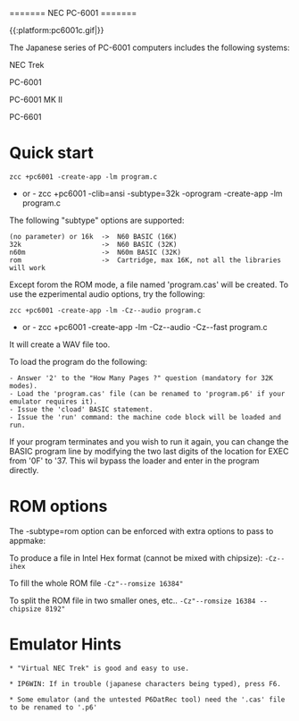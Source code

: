 ======= NEC PC-6001 =======

{{:platform:pc6001c.gif|}}

The Japanese series of PC-6001 computers includes the following systems:

NEC Trek

PC-6001

PC-6001 MK II

PC-6601

# Quick start

	zcc +pc6001 -create-app -lm program.c
- or -
	zcc +pc6001 -clib=ansi -subtype=32k -oprogram -create-app -lm program.c



The following "subtype" options are supported:

    (no parameter) or 16k  ->  N60 BASIC (16K)
    32k                    ->  N60 BASIC (32K)
    n60m                   ->  N60m BASIC (32K)
    rom                    ->  Cartridge, max 16K, not all the libraries will work

Except forom the ROM mode, a file named 'program.cas' will be created.
To use the ezperimental audio options, try the following:

	zcc +pc6001 -create-app -lm -Cz--audio program.c
- or -
	zcc +pc6001 -create-app -lm -Cz--audio -Cz--fast program.c

It will create a WAV file too.

To load the program do the following:

	- Answer '2' to the "How Many Pages ?" question (mandatory for 32K modes).
	- Load the 'program.cas' file (can be renamed to 'program.p6' if your emulator requires it).
	- Issue the 'cload' BASIC statement.
	- Issue the 'run' command: the machine code block will be loaded and run.
	
If your program terminates and you wish to run it again, you can change the BASIC program line by modifying the two last digits of the location for EXEC from '0F' to '37.
This wil bypass the loader and enter in the program directly.


# ROM options

The -subtype=rom option can be enforced with extra options to pass to appmake:

To produce a file in Intel Hex format (cannot be mixed with chipsize):
`-Cz--ihex` 

To fill the whole ROM file
`-Cz"--romsize 16384"`

To split the ROM file in two smaller ones, etc..
`-Cz"--romsize 16384 --chipsize 8192"`

	

# Emulator Hints

	* "Virtual NEC Trek" is good and easy to use.

	* IP6WIN: If in trouble (japanese characters being typed), press F6.

	* Some emulator (and the untested P6DatRec tool) need the '.cas' file to be renamed to '.p6'
	

